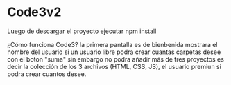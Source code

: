 # Code3v2
Luego de descargar el proyecto ejecutar
npm install

¿Cómo funciona Code3?
la primera pantalla es de bienbenida mostrara el nombre del usuario si un usuario libre podra crear cuantas carpetas desee con el boton 
"suma" sin embargo no podra añadir más de tres proyectos es decir la colección de los 3 archivos (HTML, CSS, JS), el usuario premiun si podra
crear cuantos desee. 
